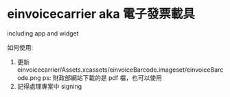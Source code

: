 # einvoicecarrier aka 電子發票載具
including app and widget

如何使用:
1. 更新 einvoicecarrier/Assets.xcassets/einvoiceBarcode.imageset/einvoiceBarcode.png ps: 財政部網站下載的是 pdf 檔，也可以使用
2. 記得處理專案中 signing
